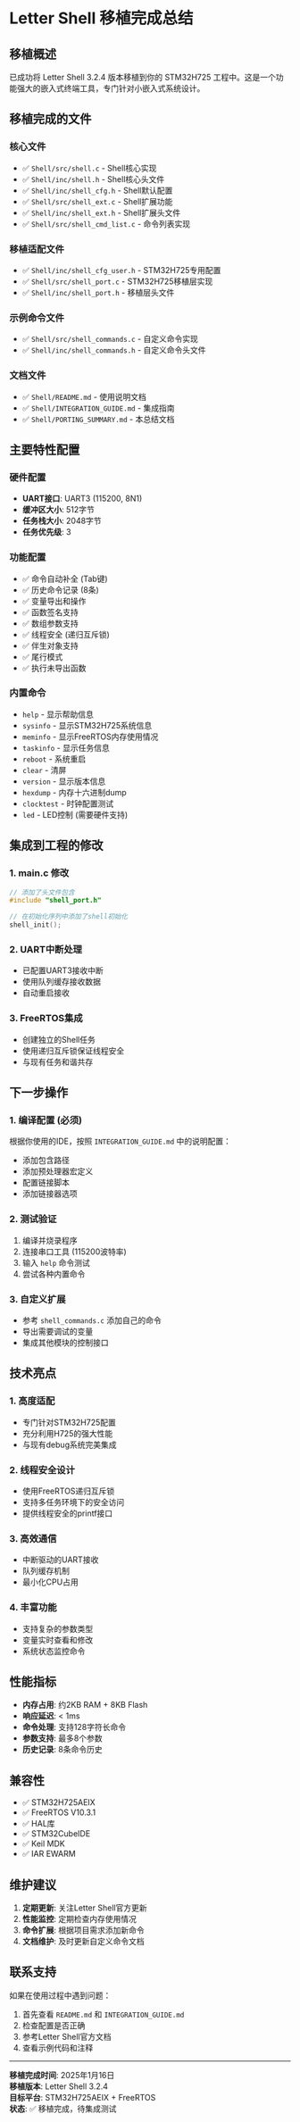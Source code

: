 # Letter Shell 移植完成总结

## 移植概述

已成功将 Letter Shell 3.2.4 版本移植到你的 STM32H725 工程中。这是一个功能强大的嵌入式终端工具，专门针对小嵌入式系统设计。

## 移植完成的文件

### 核心文件
- ✅ `Shell/src/shell.c` - Shell核心实现
- ✅ `Shell/inc/shell.h` - Shell核心头文件
- ✅ `Shell/inc/shell_cfg.h` - Shell默认配置
- ✅ `Shell/src/shell_ext.c` - Shell扩展功能
- ✅ `Shell/inc/shell_ext.h` - Shell扩展头文件
- ✅ `Shell/src/shell_cmd_list.c` - 命令列表实现

### 移植适配文件
- ✅ `Shell/inc/shell_cfg_user.h` - STM32H725专用配置
- ✅ `Shell/src/shell_port.c` - STM32H725移植层实现
- ✅ `Shell/inc/shell_port.h` - 移植层头文件

### 示例命令文件
- ✅ `Shell/src/shell_commands.c` - 自定义命令实现
- ✅ `Shell/inc/shell_commands.h` - 自定义命令头文件

### 文档文件
- ✅ `Shell/README.md` - 使用说明文档
- ✅ `Shell/INTEGRATION_GUIDE.md` - 集成指南
- ✅ `Shell/PORTING_SUMMARY.md` - 本总结文档

## 主要特性配置

### 硬件配置
- **UART接口**: UART3 (115200, 8N1)
- **缓冲区大小**: 512字节
- **任务栈大小**: 2048字节
- **任务优先级**: 3

### 功能配置
- ✅ 命令自动补全 (Tab键)
- ✅ 历史命令记录 (8条)
- ✅ 变量导出和操作
- ✅ 函数签名支持
- ✅ 数组参数支持
- ✅ 线程安全 (递归互斥锁)
- ✅ 伴生对象支持
- ✅ 尾行模式
- ✅ 执行未导出函数

### 内置命令
- `help` - 显示帮助信息
- `sysinfo` - 显示STM32H725系统信息
- `meminfo` - 显示FreeRTOS内存使用情况
- `taskinfo` - 显示任务信息
- `reboot` - 系统重启
- `clear` - 清屏
- `version` - 显示版本信息
- `hexdump` - 内存十六进制dump
- `clocktest` - 时钟配置测试
- `led` - LED控制 (需要硬件支持)

## 集成到工程的修改

### 1. main.c 修改
```c
// 添加了头文件包含
#include "shell_port.h"

// 在初始化序列中添加了shell初始化
shell_init();
```

### 2. UART中断处理
- 已配置UART3接收中断
- 使用队列缓存接收数据
- 自动重启接收

### 3. FreeRTOS集成
- 创建独立的Shell任务
- 使用递归互斥锁保证线程安全
- 与现有任务和谐共存

## 下一步操作

### 1. 编译配置 (必须)
根据你使用的IDE，按照 `INTEGRATION_GUIDE.md` 中的说明配置：
- 添加包含路径
- 添加预处理器宏定义
- 配置链接脚本
- 添加链接器选项

### 2. 测试验证
1. 编译并烧录程序
2. 连接串口工具 (115200波特率)
3. 输入 `help` 命令测试
4. 尝试各种内置命令

### 3. 自定义扩展
- 参考 `shell_commands.c` 添加自己的命令
- 导出需要调试的变量
- 集成其他模块的控制接口

## 技术亮点

### 1. 高度适配
- 专门针对STM32H725配置
- 充分利用H725的强大性能
- 与现有debug系统完美集成

### 2. 线程安全设计
- 使用FreeRTOS递归互斥锁
- 支持多任务环境下的安全访问
- 提供线程安全的printf接口

### 3. 高效通信
- 中断驱动的UART接收
- 队列缓存机制
- 最小化CPU占用

### 4. 丰富功能
- 支持复杂的参数类型
- 变量实时查看和修改
- 系统状态监控命令

## 性能指标

- **内存占用**: 约2KB RAM + 8KB Flash
- **响应延迟**: < 1ms
- **命令处理**: 支持128字符长命令
- **参数支持**: 最多8个参数
- **历史记录**: 8条命令历史

## 兼容性

- ✅ STM32H725AEIX
- ✅ FreeRTOS V10.3.1
- ✅ HAL库
- ✅ STM32CubeIDE
- ✅ Keil MDK
- ✅ IAR EWARM

## 维护建议

1. **定期更新**: 关注Letter Shell官方更新
2. **性能监控**: 定期检查内存使用情况
3. **命令扩展**: 根据项目需求添加新命令
4. **文档维护**: 及时更新自定义命令文档

## 联系支持

如果在使用过程中遇到问题：
1. 首先查看 `README.md` 和 `INTEGRATION_GUIDE.md`
2. 检查配置是否正确
3. 参考Letter Shell官方文档
4. 查看示例代码和注释

---

**移植完成时间**: 2025年1月16日  
**移植版本**: Letter Shell 3.2.4  
**目标平台**: STM32H725AEIX + FreeRTOS  
**状态**: ✅ 移植完成，待集成测试